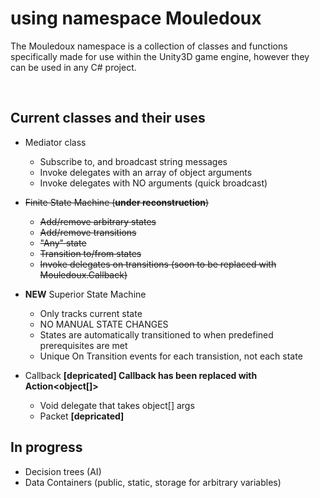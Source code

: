 # using namespace Mouledoux
The Mouledoux namespace is a collection of classes and functions specifically made for use within the Unity3D game engine, however they can be used in any C# project.

<br>

## Current classes and their uses
- Mediator class
  - Subscribe to, and broadcast string messages
  - Invoke delegates with an array of object arguments
  - Invoke delegates with NO arguments (quick broadcast)
  
  
- ~~Finite State Machine (**under reconstruction**)~~
  - ~~Add/remove arbitrary states~~
  - ~~Add/remove transitions~~
  - ~~"Any" state~~
  - ~~Transition to/from states~~
  - ~~Invoke delegates on transitions (soon to be replaced with Mouledoux.Callback)~~
- **NEW** Superior State Machine
  - Only tracks current state
  - NO MANUAL STATE CHANGES
  - States are automatically transitioned to when predefined prerequisites are met
  - Unique On Transition events for each transistion, not each state
  
  
- Callback **[depricated] Callback has been replaced with Action<object[]>**
  - Void delegate that takes object[] args
  - Packet **[depricated]**

## In progress
- Decision trees (AI)
- Data Containers (public, static, storage for arbitrary variables)
